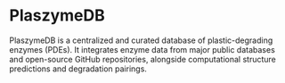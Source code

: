 # PlaszymeDB
PlaszymeDB is a centralized and curated database of plastic-degrading enzymes (PDEs). It integrates enzyme data from major public databases and open-source GitHub repositories, alongside computational structure predictions and degradation pairings.
